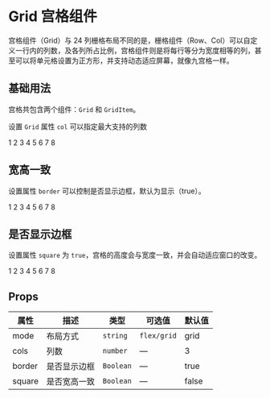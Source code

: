 # Grid 宫格组件

宫格组件（Grid）与 24 列栅格布局不同的是，栅格组件（Row、Col）可以自定义一行内的列数，及各列所占比例，宫格组件则是将每行等分为宽度相等的列，甚至可以将单元格设置为正方形，并支持动态适应屏幕，就像九宫格一样。

## 基础用法

宫格共包含两个组件：`Grid` 和 `GridItem`。

设置 `Grid` 属性 `col` 可以指定最大支持的列数

<div class="demo-block">
<ivy-grid border cols="4">
    <ivy-grid-item>
        1
    </ivy-grid-item>
    <ivy-grid-item>2</ivy-grid-item>
    <ivy-grid-item>3</ivy-grid-item>
    <ivy-grid-item>4</ivy-grid-item>
    <ivy-grid-item>5</ivy-grid-item>
    <ivy-grid-item>6</ivy-grid-item>
    <ivy-grid-item>7</ivy-grid-item>
    <ivy-grid-item>8</ivy-grid-item>
</ivy-grid>
</div>

## 宽高一致

设置属性 `border` 可以控制是否显示边框，默认为显示（true）。

<div class="demo-block">
<ivy-grid border square mode="flex">
    <ivy-grid-item>
        1
    </ivy-grid-item>
    <ivy-grid-item>2</ivy-grid-item>
    <ivy-grid-item>3</ivy-grid-item>
    <ivy-grid-item>4</ivy-grid-item>
    <ivy-grid-item>5</ivy-grid-item>
    <ivy-grid-item>6</ivy-grid-item>
    <ivy-grid-item>7</ivy-grid-item>
    <ivy-grid-item>8</ivy-grid-item>
</ivy-grid>
</div>

## 是否显示边框

设置属性 `square` 为 `true`，宫格的高度会与宽度一致，并会自动适应窗口的改变。

<div class="demo-block">
<ivy-switch v-model="border"></ivy-switch>
<ivy-grid :border="border" square>
    <ivy-grid-item>
        1
    </ivy-grid-item>
    <ivy-grid-item>2</ivy-grid-item>
    <ivy-grid-item>3</ivy-grid-item>
    <ivy-grid-item>4</ivy-grid-item>
    <ivy-grid-item>5</ivy-grid-item>
    <ivy-grid-item>6</ivy-grid-item>
    <ivy-grid-item>7</ivy-grid-item>
    <ivy-grid-item>8</ivy-grid-item>
</ivy-grid>
</div>

## Props

| 属性| 描述 | 类型 | 可选值 | 默认值 |
|-|-|-|-|-|
|mode|布局方式|`string`|`flex/grid`|grid|
|cols|列数|`number`|—|3|
|border|是否显示边框|`Boolean`|—|true|
|square|是否宽高一致|`Boolean`|—|false|

<script setup>
import { ref } from "vue"
const border = ref(false)
</script>
